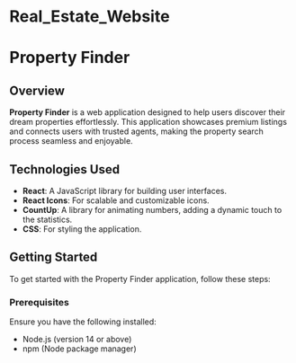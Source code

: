 # Real_Estate_Website
# Property Finder

## Overview

**Property Finder** is a web application designed to help users discover their dream properties effortlessly. This application showcases premium listings and connects users with trusted agents, making the property search process seamless and enjoyable.


## Technologies Used

- **React**: A JavaScript library for building user interfaces.
- **React Icons**: For scalable and customizable icons.
- **CountUp**: A library for animating numbers, adding a dynamic touch to the statistics.
- **CSS**: For styling the application.

## Getting Started

To get started with the Property Finder application, follow these steps:

### Prerequisites

Ensure you have the following installed:

- Node.js (version 14 or above)
- npm (Node package manager)



